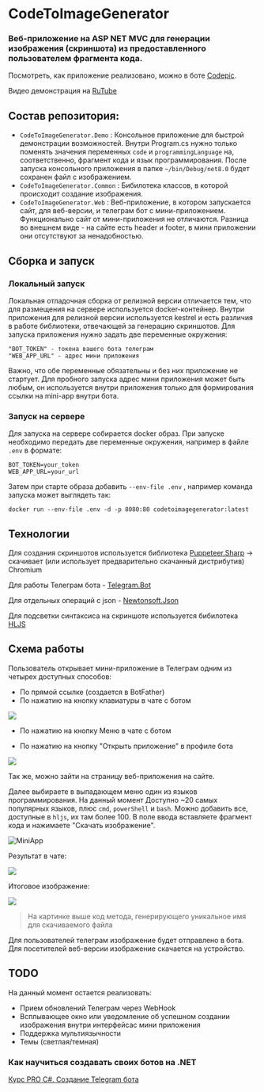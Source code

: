 # CodeToImageGenerator
### Веб-приложение на ASP NET MVC для генерации изображения (скриншота) из предоставленного пользователем фрагмента кода.
Посмотреть, как приложение реализовано, можно в боте [Codepic](https://t.me/codepicbot).

Видео демонстрация на [RuTube](https://rutube.ru/video/private/0d26b2c7e8fb4f6be7204b3356ba43df/?p=vbdK4Bv8BKoXn1pV1xEefw)

## Состав репозитория:
- `CodeToImageGenerator.Demo` : Консольное приложение для быстрой демонстрации возможностей. Внутри Program.cs нужно только поменять значения переменных `code` и `programmingLanguage` на, соответственно, фрагмент кода и язык программирования. После запуска консольного приложения в папке `~/bin/Debug/net8.0` будет сохранен файл с изображением.
- `CodeToImageGenerator.Common` : Бибилотека классов, в которой происходит создание изображения.
- `CodeToImageGenerator.Web` : Веб-приложение, в котором запускается сайт, для веб-версии, и телеграм бот с мини-приложением. Функционально сайт от мини-приложения не отличаются. Разница во внешнем виде - на сайте есть header и footer, в мини приложении они отсутствуют за ненадобностью.

## Сборка и запуск

### Локальный запуск
Локальная отладочная сборка от релизной версии отличается тем, что для размещения на сервере используется docker-контейнер. Внутри приложения для релизной версии используется kestrel и есть различия в работе библиотеки, отвечающей за генерацию скриншотов.
Для запуска приложения нужно задать две переменные окружения:
```
"BOT_TOKEN" - токена вашего бота телеграм
"WEB_APP_URL" - адрес мини приложения
```
Важно, что обе переменные обязательны и без них приложение не стартует. Для пробного запуска адрес мини приложения может быть любым, он используется внутри приложения только для формирования ссылки на mini-app внутри бота.

### Запуск на сервере
Для запуска на сервере собирается docker образ. При запуске необходимо передать две переменные окружения, например в файле `.env` в формате:
```
BOT_TOKEN=your_token
WEB_APP_URL=your_url
```
Затем при старте образа добавить `--env-file .env` , например команда запуска может выглядеть так:
```
docker run --env-file .env -d -p 8080:80 codetoimagegenerator:latest
``` 

## Технологии
Для создания скриншотов используется библиотека [Puppeteer.Sharp](https://github.com/hardkoded/puppeteer-sharp) -> скачивает (или использует предварительно скачанный дистрибутив) Chromium

Для работы Телеграм бота - [Telegram.Bot](https://github.com/TelegramBots/telegram.bot)

Для отдельных операций с json - [Newtonsoft.Json](https://www.newtonsoft.com/json)

Для подсветки синтаксиса на скриншоте используется бибилотека [HLJS](https://github.com/highlightjs/highlight.js) 

## Схема работы

Пользователь открывает мини-приложение в Телеграм одним из четырех доступных способов:
- По прямой ссылке (создается в BotFather)
- По нажатию на кнопку клавиатуры в чате с ботом

![](https://github.com/algmironov/CodeToImageGenerator/blob/master/Previews/KeyboardButton.png)

- По нажатию на кнопку Меню в чате с ботом

- По нажатию на кнопку "Открыть приложение" в профиле бота

![](https://github.com/algmironov/CodeToImageGenerator/blob/master/Previews/Description_button.png)

Так же, можно зайти на страницу веб-приложения на сайте.

Далее выбираете в выпадающем меню один из языков программирования. 
На данный момент Доступно ~20 самых популярных языков, плюс `cmd`, `powerShell` и `bash`. Можно добавить все, доступные в `hljs`, их там более 100.
В поле ввода вставляете фрагмент кода и нажимаете "Скачать изображение". 

![MiniApp](https://github.com/algmironov/CodeToImageGenerator/blob/master/Previews/MiniApp.png)

Результат в чате:

![](https://github.com/algmironov/CodeToImageGenerator/blob/master/Previews/Result.png)

Итоговое изображение:

![](https://github.com/algmironov/CodeToImageGenerator/blob/master/Previews/csharp_6ttaXfYP3F.png)
> На картинке выше код метода, генерирующего уникальное имя для скачиваемого файла

Для пользователей телеграм изображение будет отправлено в бота.
Для посетителей веб-версии изображение скачается на устройство.

## TODO
На данный момент остается реализовать:
- Прием обновлений Телеграм через WebHook
- Всплывающее окно или уведомление об успешном создании изображения внутри интерфейсас мини приложения
- Поддержка мультиязычности
- Темы (светлая/темная)

### Как научиться создавать своих ботов на .NET
[Курс PRO C#. Создание Telegram бота](https://stepik.org/205788)
 

   
